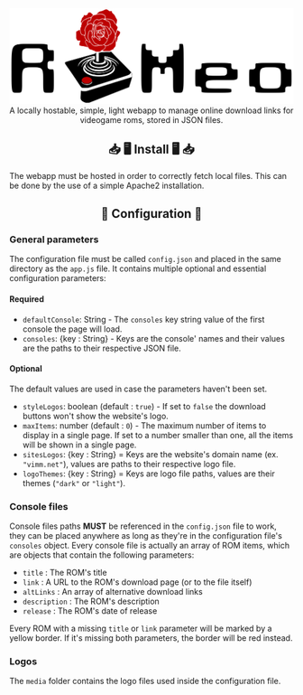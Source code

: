 <div align="center">
<img src="./logo.svg" alt="banner">
<br>
A locally hostable, simple, light webapp to manage online download links for videogame roms, stored in JSON files.
</div>

## <div align="center" id="Install"> 📥 🖥️ Install 🖥️ 📥 </div>
The webapp must be hosted in order to correctly fetch local files.
This can be done by the use of a simple Apache2 installation.

## <div align="center" id="Configuration"> 📜 Configuration 📃 </div>

### General parameters
The configuration file must be called `config.json` and placed in the same directory as the `app.js` file.
It contains multiple optional and essential configuration parameters:

#### Required
- `defaultConsole`: String - The `consoles` key string value of the first console the page will load.
- `consoles`: {key : String} - Keys are the console' names and their values are the paths to their respective JSON file.

#### Optional
The default values are used in case the parameters haven't been set.
- `styleLogos`: boolean (default : `true`) - If set to `false` the download buttons won't show the website's logo.
- `maxItems`: number (default : `0`) - The maximum number of items to display in a single page. If set to a number smaller than one, all the items will be shown in a single page.
- `sitesLogos`: {key : String} = Keys are the website's domain name (ex. `"vimm.net"`), values are paths to their respective logo file.
- `logoThemes`: {key : String} = Keys are logo file paths, values are their themes (`"dark"` or `"light"`).

### Console files
Console files paths **MUST** be referenced in the `config.json` file to work,
they can be placed anywhere as long as they're in the configuration file's `consoles` object.
Every console file is actually an array of ROM items, which are objects that contain the following parameters:
- `title` : The ROM's title
- `link` : A URL to the ROM's download page (or to the file itself)
- `altLinks` : An array of alternative download links
- `description` : The ROM's description
- `release` : The ROM's date of release

Every ROM with a missing `title` or `link` parameter will be marked by a yellow border.
If it's missing both parameters, the border will be red instead.

### Logos
The `media` folder contains the logo files used inside the configuration file.
